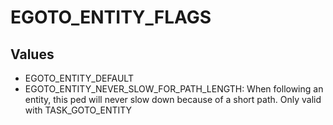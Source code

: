 # EGOTO_ENTITY_FLAGS

## Values
* EGOTO_ENTITY_DEFAULT
* EGOTO_ENTITY_NEVER_SLOW_FOR_PATH_LENGTH: When following an entity, this ped will never slow down because of a short path. Only valid with TASK_GOTO_ENTITY